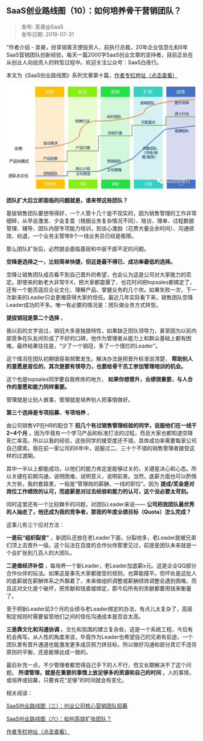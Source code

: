 ## SaaS创业路线图（10）：如何培养骨干营销团队？  

> 发布: 吴昊@SaaS  
> 发布日期: 2018-07-31  

“作者介绍 - 吴昊，纷享销客天使投资人、前执行总裁，20年企业信息化和6年SaaS营销团队创新经验，每天一篇2000字SaaS创业文章的坚持者，目前正处在从创业人向投资人的转型过程中。欢迎关注公众号：SaaS白夜行。

本文为《SaaS创业路线图》系列文章第十篇，[作者专栏地址（点击查看）](https://36kr.com/user/1308477002)

![image](images/1807-fxxkqzxzcrhpyggyxtd-0.jpeg)

**团队扩大后立即面临的问题就是，谁来带这些团队？**

基层销售团队要想带得好，一个人管十几个是不现实的，因为销售管理的工作非常细碎，从早会激发、夕会复盘（根据业务复杂情况不同）、陪访、理单、过程数据管理、辅导、团队内部专项能力培训，到谈心激励（花费大量业余时间）、沟通绩效、劝退，一个业务主管带8个一线业务员已经是极限。

那么团队扩张后，必然就会面临基层和中层干部不足的问题。

**空降是选择之一，比较简单快捷，但这是最不得已、成功率最低的选择。**

空降让销售团队成员看不到自己晋升的希望，也会认为这是公司对大家能力的否定。即使来的新老大非常牛X，把大家都震慑了、也花时间把topsales都搞定了，还有一个能否适应企业文化、理解产品、掌握业务的几个坎。如果失败一次，下一次新来的Leader只会更难获得大家的信任。最近几年实际看下来，销售团队空降Leader成功的不多。唯一有必要的情况是：团队做业务方式转型。

**提拔销冠是第二个选择** 。

我以前的文字说过，销冠大多是独狼特性，如果缺乏团队领导力，甚至因为以前内部竞争在队友间形成了不好的口碑，他作为管理者从能力上和群众基础上都有困难。最终结果往往是，“少了一个销冠，多了一个很烂的Leader”。

这个情况在团队初期很容易频繁发生。解决办法是把晋升标准说清楚， **帮助别人的意愿是首位的，其次是要有领导力，也要给骨干员工参加管理培训的机会。**

这个也是topsales同学要自我修炼的地方， **如果你想晋升，业绩很重要，与人合作的意愿和能力同样重要。**

管理就是让别人做事，管理就是培养别人把事情做好。

**第三个选择是专项招募、专项培养** 。

由公司销售VP在HR的配合下 **招几个有过销售管理经验的同学，说服他们在一线干2~4个月** 。因为毕竟有一个学习产品和标准打法的过程，而且大家也都知道空降死亡率高，所以以我的经验，这些同学的接受度还不错。具体成功率需要每家公司自己摸索。我在前一家公司的6年中，说服过二、三十个不错的销售管理者接受这样的过渡期。

其中一半以上都能成功，以他们的能力肯定是能够过关的，关键是决心和心态。所以关键在前期沟通，说明困难，说明意义，说明前景。当然，底薪方面也可以酌情大方些，我的套路里，一般是“管理岗的薪酬、一线的职位”。因为 **提成/奖金是对岗位工作绩效的认可，而底薪是对过去经验和能力的认可，这个没必要太苛刻。**

同时这里还有一个比较棘手的问题，对团队Leader来说—— **公司把我团队最优秀的人抽走了，他还成为我的竞争者，那我的年度业绩目标（Quota）怎么完成？**

这事儿有三个应对方法：

**一是玩“组织裂变”** ，新团队还放在老Leader下面，分裂地多，老Leader就被兄弟们顶上去晋升一级。这个玩法在百度的合作伙伴那里见过，前提是团队未来就是一个会扩张到几百人的大团队。

**二是做经济补偿** ，每培养一个新Leader，老Leader加底薪x元。这是企业QQ部分合作伙伴的玩法。如果这是事先大家都接受的规则，也算能摆平。但坏处是这批人的底薪就在薪酬体系之外飘着了，未来做组织调整或薪酬绩效调整会遇到困难。而且这对文化是个破坏，把贡献和钱直接绑定，那今后所有的贡献都要用钱来衡量了。

至于把新Leader前3个月的业绩与老Leader绑定的办法，有点儿太复杂了，高层制定规则时需要留意他们之间的信任沟通成本是否会太高。

**三是靠文化和沟通协调** 。文化和氛围的建立复杂些，这是一个系统工程，今后有机会再写。从人性的角度来说，毕竟作为Leader也希望自己的兄弟有前途，一个团队里有晋升通道也能激发更多成员努力拼目标。所以做好沟通和部分其它不违背原则的平衡，还是能够达成一致的。

最后补充一点。不少管理者都觉得自己手下的人不行，但又长期解决不了这个问题。 **所谓管理，就是在重要的事情上放足够多的资源和自己的时间** 。人的事情，或培养或招募，只要肯花“足够”的时间就会有变化。

相关阅读：

[SaaS创业路线图（三）：创业公司核心营销团队招募](https://36kr.com/p/5138329.html)

[SaaS创业路线图（六）：如何高效扩张团队？](https://36kr.com/p/5141259.html)

[作者专栏地址（点击查看）](https://36kr.com/user/1308477002)
